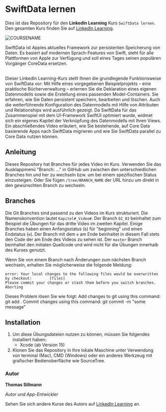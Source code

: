 # SwiftData lernen

Dies ist das Repository für den **LinkedIn Learning** Kurs `SwiftData lernen`. Den gesamten Kurs finden Sie auf [LinkedIn Learning][lil-course-url].

![COURSENAME][lil-thumbnail-url] 

SwiftData ist Apples aktuelles Framework zur persistenten Speicherung von Daten. Es basiert auf modernen Sprach-Features von Swift, steht für alle Plattformen von Apple zur Verfügung und soll eines Tages seinen populären Vorgänger CoreData ersetzen.<br><br>

Dieser LinkedIn Learning-Kurs stellt Ihnen die grundlegende Funktionsweise von SwiftData vor: Mit Hilfe eines vorgegebenen Beispielprojekts – eine praktische Bücherverwaltung – erlernen Sie die Deklaration eines eigenen Datenmodells sowie die Erstellung eines passenden Model-Containers. Sie erfahren, wie Sie Daten persistent speichern, bearbeiten und löschen. Auch die weiterführende Konfiguration des Datenmodells mit Hilfe von Attributen und Relationships wird ausführlich gezeigt. Da SwiftData für das Zusammenspiel mit dem UI-Framework SwiftUI optimiert wurde, widmet sich ein eigenes Kapitel der Verknüpfung des Datenmodells mit Ihren Views. Ein abschließendes Video erläutert, wie Sie bestehende, auf Core Data basierende Apps nach SwiftData migrieren und wie Sie SwiftData parallel zu Core Data nutzen können.

## Anleitung

Dieses Repository hat Branches für jedes Video im Kurs. Verwenden Sie das Ausklappmenü "Branch: ..." in GitHub um zwischen den unterschiedlichen Branches hin und her zu wechseln bzw. um bei einem spezifischen Status einzusteigen. Oder Sie fügen `/tree/BRANCH_NAME` der URL hinzu um direkt in den gewünschten Branch zu wechseln.

## Branches

Die Git Branches sind passend zu den Videos im Kurs strukturiert. Die Namenskonvention lautet `Kapitel#_Video#`. Der Branch `02_03` beinhaltet zum Beispiel die Übungen für das dritte Video im zweiten Kapitel. 
Einige Branches haben einen Anfangsstatus (`b`) für "beginning" und einen Endstatus (`e`). Der Branch mit dem `e` am Ende beinhaltet in diesem Fall stets den Code der am Ende des Videos zu sehen ist. Der `master` Branch beinhaltet den initialen Quellcode und wird nicht für die Übungen innerhalb des Kurses genutzt.

Wenn Sie von einem Branch nach Änderungen zum nächsten Branch wechseln, erhalten Sie möglicherweise die folgende Meldung:

```
error: Your local changes to the following files would be overwritten by checkout:        [files]
Please commit your changes or stash them before you switch branches.
Aborting
```

Dieses Problem lösen Sie wie folgt:
    Add changes to git using this command: git add .
    Commit changes using this command: git commit -m "some message"

## Installation

1. Um diese Übungsdateien nutzen zu können, müssen Sie folgendes installiert haben:
   - Xcode (ab Version 15)
2. Klonen Sie das Repository in Ihre lokale Maschine unter Verwendung von terminal (Mac), CMD (Windows) oder ein anderes Werkzeug mit grafischer Bedienoberfläche wie SourceTree.

### Autor

**Thomas Sillmann**

_Autor und App-Entwickler_

Sehen Sie sich andere Kurse des Autors auf [LinkedIn Learning](https://www.linkedin.com/learning/instructors/thomas_sillmann) an.

[0]: # (Replace these placeholder URLs with actual course URLs)
[lil-course-url]: https://www.linkedin.com/learning/swiftdata-lernen
[lil-thumbnail-url]: https://media.licdn.com/dms/image/D560DAQEO-LLLgG8oMw/learning-public-crop_675_1200/0/1702288361324?e=2147483647&v=beta&t=Jt7UI1l8JuhLy_I-ju0cHOqofy8HWz7DGLVCKK4sHbI
